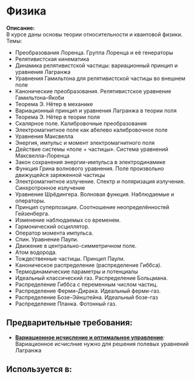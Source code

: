 # Физика

**Описание:**  
В курсе даны основы теории относительности и квантовой физики. 
Темы:
- Преобразования Лоренца. Группа Лоренца и её генераторы
- Релятивистская кинематика
- Динамика релятивистской частицы: вариационный принцип и уравнения Лагранжа
- Уравнения Гамильтона для релятивистской частицы во внешнем поле
- Канонические преобразования. Релятивистское уравнение Гамильтона–Якоби
- Теорема Э. Нётер в механике
- Вариационный принцип и уравнения Лагранжа в теории поля
- Теорема Э. Нётер в теории поля
- Скалярное поле. Калибровочные преобразования
- Электромагнитное поле как абелево калибровочное поле
- Уравнения Максвелла
- Энергия, импульс и момент электромагнитного поля
- Действие системы «поле + частицы». Система уравнений Максвелла–Лоренца
- Закон сохранения энергии-импульса в электродинамике
- Функция Грина волнового уравнения. Поле произвольно движущейся заряженной частицы
- Электромагнитное излучение. Спектр и поляризация излучения.  Синхротронное излучение
- Уравнение Шрёдингера. Волновая функция. Наблюдаемые и операторы. 
- Принцип суперпозиции. Соотношение неопределённостей Гейзенберга.
- Изменение наблюдаемых со временем.
- Гармонический осциллятор.
- Оператор момента импульса.
- Спин. Уравнение Паули.
- Движение в центрально-симметричном поле.
- Атом водорода.
- Тождественные частицы. Принцип Паули.
- Каноническое распределение (распределение Гиббса).
- Термодинамические параметры и потенциалы
- Идеальный классический газ. Распределение Больцмана.
- Распределение Гиббса с переменным числом частиц.
- Распределение Ферми–Дирака. Идеальный ферми-газ.
- Распределение Бозе–Эйнштейна. Идеальный бозе-газ
- Распределение Планка. Фотонный газ.


## Предварительные требования:

- **[Вариационное исчисление и оптимальное управление](optimal_control.md)**: Вариационное исчислние нужно для решения полевых уравнений Лагранжа



## Используется в:
